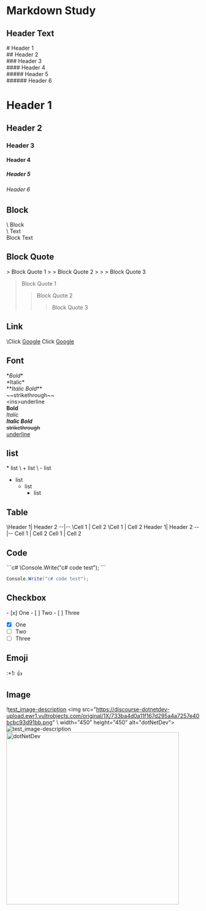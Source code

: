 # Markdown Study

## Header Text
\# Header 1     
\## Header 2        
\### Header 3       
\#### Header 4      
\##### Header 5     
\###### Header 6        
# Header 1
## Header 2
### Header 3
#### Header 4
##### Header 5
###### Header 6

## Block
\   Block       
\   Text        
    Block 
    Text

## Block Quote
\> Block Quote 1
\> > Block Quote 2
\> > > Block Quote 3
> Block Quote 1
> > Block Quote 2
> > > Block Quote 3

## Link
\Click [Google](https://google.com)
Click [Google](https://google.com)

## Font  
\**Bold**  
\*Italic*  
\**_Italic Bold_**   
\~~strikethrough~~   
\<ins>underline</ins>  
**Bold**  
*Italic*  
**_Italic Bold_**   
~~strikethrough~~   
<ins>underline</ins>  

## list
\* list
\  + list
\    - list
* list
  + list
    - list

## Table
\Header 1| Header 2
\--|--
\Cell 1 | Cell 2
\Cell 1 | Cell 2
Header 1| Header 2
--|--
Cell 1 | Cell 2
Cell 1 | Cell 2

## Code
\```c#
\Console.Write("c# code test");
\```
```c#
Console.Write("c# code test");
```

## Checkbox
\- [x] One
\- [ ] Two
\- [ ] Three
- [x] One
- [ ] Two
- [ ] Three

## Emoji
\:+1:
:+1:

## Image
\![test_image-description](https://discourse-dotnetdev-upload.ewr1.vultrobjects.com/original/1X/733ba4d0a11f167d295a4a7257e40bcbc93d91bb.png)
\<img src="https://discourse-dotnetdev-upload.ewr1.vultrobjects.com/original/1X/733ba4d0a11f167d295a4a7257e40bcbc93d91bb.png" 
\     width="450" height="450" alt="dotNetDev"></img><br/>
![test_image-description](https://discourse-dotnetdev-upload.ewr1.vultrobjects.com/original/1X/733ba4d0a11f167d295a4a7257e40bcbc93d91bb.png)
<img src="https://discourse-dotnetdev-upload.ewr1.vultrobjects.com/original/1X/733ba4d0a11f167d295a4a7257e40bcbc93d91bb.png" 
     width="450" height="450" alt="dotNetDev"></img><br/>
